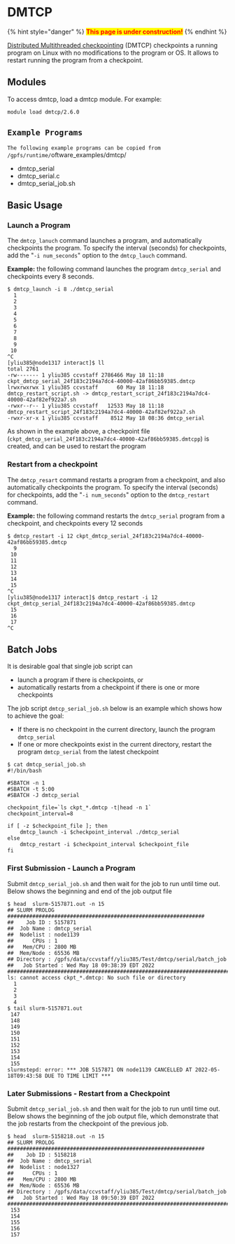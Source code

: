 # DMTCP

{% hint style="danger" %}
<mark style="color:red;">**This page is under construction!**</mark>
{% endhint %}

[Distributed Multithreaded checkpointing](https://dmtcp.sourceforge.io/) (DMTCP) checkpoints a running program on Linux with no modifications to the program or OS. It allows to restart running the program from a checkpoint.&#x20;

## Modules

To access dmtcp, load a dmtcp module. For example:

`module load dmtcp/2.6.0`

## `Example Programs`

`The following example programs can be copied from /gpfs/runtime/`oftware\_examples/dmtcp/

* dmtcp\_serial
* dmtcp\_serial.c
* dmtcp\_serial\_job.sh

## Basic Usage

### Launch a Program

The `dmtcp_lanuch` command launches a program, and automatically checkpoints the program. To specify the interval (seconds) for checkpoints, add the "`-i num_seconds`" option to the `dmtcp_lauch` command.&#x20;

**Example:** the following command launches the program `dmtcp_serial` and checkpoints every 8 seconds.

```
$ dmtcp_launch -i 8 ./dmtcp_serial  
  1
  2
  3
  4
  5
  6
  7
  8
  9
 10
^C
[yliu385@node1317 interact]$ ll
total 2761
-rw------- 1 yliu385 ccvstaff 2786466 May 18 11:18 ckpt_dmtcp_serial_24f183c2194a7dc4-40000-42af86bb59385.dmtcp
lrwxrwxrwx 1 yliu385 ccvstaff      60 May 18 11:18 dmtcp_restart_script.sh -> dmtcp_restart_script_24f183c2194a7dc4-40000-42af82ef922a7.sh
-rwxr--r-- 1 yliu385 ccvstaff   12533 May 18 11:18 dmtcp_restart_script_24f183c2194a7dc4-40000-42af82ef922a7.sh
-rwxr-xr-x 1 yliu385 ccvstaff    8512 May 18 08:36 dmtcp_serial
```

As shown in the example above, a checkpoint file (`ckpt_dmtcp_serial_24f183c2194a7dc4-40000-42af86bb59385.dmtcpp`) is created, and can be used to restart the program

### Restart from a checkpoint

The `dmtcp_resart` command restarts a program from a checkpoint, and also automatically checkpoints the program. To specify the interval (seconds) for checkpoints, add the "`-i num_seconds`" option to the `dmtcp_restart` command.&#x20;

**Example:** the following command restarts the `dmtcp_serial` program from a checkpoint, and checkpoints every 12 seconds

```
$ dmtcp_restart -i 12 ckpt_dmtcp_serial_24f183c2194a7dc4-40000-42af86bb59385.dmtcp 
  9
 10
 11
 12
 13
 14
 15
^C
[yliu385@node1317 interact]$ dmtcp_restart -i 12 ckpt_dmtcp_serial_24f183c2194a7dc4-40000-42af86bb59385.dmtcp 
 15
 16
 17
^C

```

## Batch Jobs

It is desirable goal that single job script can&#x20;

* launch a program if there is checkpoints, or
* automatically restarts from a checkpoint if there is one or more checkpoints

The job script `dmtcp_serial_job.sh` below is an example which shows how to achieve the goal:

* If there is no checkpoint in the current directory, launch the program `dmtcp_serial`&#x20;
* If one or more checkpoints exist in the current directory, restart the program `dmtcp_serial` from the latest checkpoint

```
$ cat dmtcp_serial_job.sh 
#!/bin/bash

#SBATCH -n 1
#SBATCH -t 5:00
#SBATCH -J dmtcp_serial

checkpoint_file=`ls ckpt_*.dmtcp -t|head -n 1`
checkpoint_interval=8

if [ -z $checkpoint_file ]; then
    dmtcp_launch -i $checkpoint_interval ./dmtcp_serial
else
    dmtcp_restart -i $checkpoint_interval $checkpoint_file
fi

```

### First Submission - Launch a Program

Submit `dmtcp_serial_job.sh` and then wait for the job to run until time out. Below shows the beginning and end of the job output file

```
$ head  slurm-5157871.out -n 15
## SLURM PROLOG ###############################################################
##    Job ID : 5157871
##  Job Name : dmtcp_serial
##  Nodelist : node1139
##      CPUs : 1
##   Mem/CPU : 2800 MB
##  Mem/Node : 65536 MB
## Directory : /gpfs/data/ccvstaff/yliu385/Test/dmtcp/serial/batch_job
##   Job Started : Wed May 18 09:38:39 EDT 2022
###############################################################################
ls: cannot access ckpt_*.dmtcp: No such file or directory
  1
  2
  3
  4
$ tail slurm-5157871.out
 147
 148
 149
 150
 151
 152
 153
 154
 155
slurmstepd: error: *** JOB 5157871 ON node1139 CANCELLED AT 2022-05-18T09:43:58 DUE TO TIME LIMIT ***

```

### Later Submissions - Restart from a Checkpoint

Submit `dmtcp_serial_job.sh` and then wait for the job to run until time out.  Below shows the beginning of the job output file, which demonstrate that the job restarts from the checkpoint of the previous job.

```
$ head  slurm-5158218.out -n 15
## SLURM PROLOG ###############################################################
##    Job ID : 5158218
##  Job Name : dmtcp_serial
##  Nodelist : node1327
##      CPUs : 1
##   Mem/CPU : 2800 MB
##  Mem/Node : 65536 MB
## Directory : /gpfs/data/ccvstaff/yliu385/Test/dmtcp/serial/batch_job
##   Job Started : Wed May 18 09:50:39 EDT 2022
###############################################################################
 153
 154
 155
 156
 157

```

